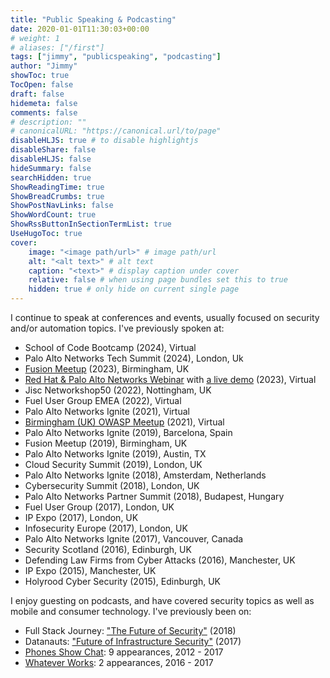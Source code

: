 ```yaml
---
title: "Public Speaking & Podcasting"
date: 2020-01-01T11:30:03+00:00
# weight: 1
# aliases: ["/first"]
tags: ["jimmy", "publicspeaking", "podcasting"]
author: "Jimmy"
showToc: true
TocOpen: false
draft: false
hidemeta: false
comments: false
# description: ""
# canonicalURL: "https://canonical.url/to/page"
disableHLJS: true # to disable highlightjs
disableShare: false
disableHLJS: false
hideSummary: false
searchHidden: true
ShowReadingTime: true
ShowBreadCrumbs: true
ShowPostNavLinks: false
ShowWordCount: true
ShowRssButtonInSectionTermList: true
UseHugoToc: true
cover:
    image: "<image path/url>" # image path/url
    alt: "<alt text>" # alt text
    caption: "<text>" # display caption under cover
    relative: false # when using page bundles set this to true
    hidden: true # only hide on current single page
---
```


I continue to speak at conferences and events, usually focused on security and/or automation topics. I've previously spoken at:

- School of Code Bootcamp (2024), Virtual
- Palo Alto Networks Tech Summit (2024), London, Uk
- [Fusion Meetup](https://youtu.be/TZ2yZ6W3GMg?t=3099) (2023), Birmingham, UK
- [Red Hat & Palo Alto Networks Webinar](https://register.paloaltonetworks.com/automateyourpaloaltonetworksfi1) with [a live demo](https://www.youtube.com/watch?v=JKcBP7RbjHQ) (2023), Virtual
- Jisc Networkshop50 (2022), Nottingham, UK
- Fuel User Group EMEA (2022), Virtual
- Palo Alto Networks Ignite (2021), Virtual
- [Birmingham (UK) OWASP Meetup](https://www.youtube.com/watch?v=piUx9cacBJk) (2021)</a>, Virtual
- Palo Alto Networks Ignite (2019), Barcelona, Spain
- Fusion Meetup (2019), Birmingham, UK
- Palo Alto Networks Ignite (2019), Austin, TX
- Cloud Security Summit (2019), London, UK
- Palo Alto Networks Ignite (2018), Amsterdam, Netherlands
- Cybersecurity Summit (2018), London, UK
- Palo Alto Networks Partner Summit (2018), Budapest, Hungary
- Fuel User Group (2017), London, UK
- IP Expo (2017), London, UK
- Infosecurity Europe (2017), London, UK
- Palo Alto Networks Ignite (2017), Vancouver, Canada
- Security Scotland (2016), Edinburgh, UK
- Defending Law Firms from Cyber Attacks (2016), Manchester, UK
- IP Expo (2015), Manchester, UK
- Holyrood Cyber Security (2015), Edinburgh, UK

I enjoy guesting on podcasts, and have covered security topics as well as mobile and consumer technology. I've previously been on:

- Full Stack Journey: ["The Future of Security"](https://packetpushers.net/podcast/full-stack-journey-023) (2018)
- Datanauts: ["Future of Infrastructure Security"](https://packetpushers.net/podcast/datanauts-087-future-infrastructure-security) (2017)
- [Phones Show Chat](https://stevelitchfield.com/sshow/chat.html): 9 appearances, 2012 - 2017
- [Whatever Works](https://whateverworks.works): 2 appearances, 2016 - 2017

